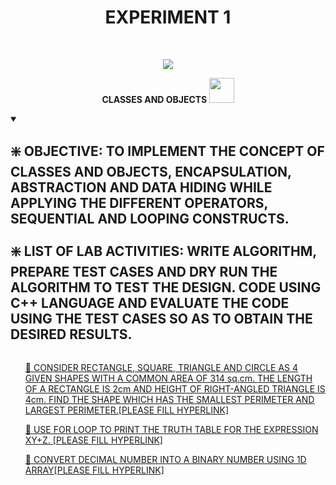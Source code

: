 <h1 align="center">EXPERIMENT 1</h1>
<!-- PROJECT LOGO -->
<br />
<p align="center">
  <a href="https://github.com/DHANOLA/CLASS-NOTIX/tree/root/SEMESTER%202/ADVANCED%20DATA%20STRUCTURES%20LAB/EXPERIMENT%201">
    <img src="https://media.giphy.com/media/9uIjwFgumdKSw8gzpV/giphy.gif" >
  </a>

  

  <p align="center">
  <b>CLASSES AND OBJECTS <img src="https://media.giphy.com/media/l0HlRnAWXxn0MhKLK/giphy.gif" width="40" height="40" /></b>
    <br />
   
  </p>
</p>

<!-- TABLE OF CONTENTS -->
<details open="open">
  <summary><h2 style="display: inline-block">❇️ OBJECTIVE: TO IMPLEMENT THE CONCEPT OF CLASSES AND OBJECTS, ENCAPSULATION, ABSTRACTION AND DATA HIDING WHILE APPLYING THE DIFFERENT OPERATORS, SEQUENTIAL AND LOOPING CONSTRUCTS.  <br /> <br /> ❇️ LIST OF LAB ACTIVITIES: WRITE ALGORITHM, PREPARE TEST CASES AND DRY RUN THE ALGORITHM TO TEST THE DESIGN. CODE USING C++ LANGUAGE AND EVALUATE THE CODE USING THE TEST CASES SO AS TO OBTAIN THE DESIRED RESULTS.</h2></summary>
  <ol>
 
 <a href="" style="color: ">🧿 CONSIDER RECTANGLE, SQUARE, TRIANGLE AND CIRCLE AS 4 GIVEN SHAPES WITH A COMMON AREA OF 314 sq.cm. THE LENGTH OF A RECTANGLE IS 2cm AND HEIGHT OF RIGHT-ANGLED TRIANGLE IS 4cm. FIND THE SHAPE WHICH HAS THE SMALLEST PERIMETER AND LARGEST PERIMETER.[PLEASE FILL HYPERLINK]</a><br />
 
 
 <a href="" style="color: ">🧿 USE FOR LOOP TO PRINT THE TRUTH TABLE FOR THE EXPRESSION XY+Z. [PLEASE FILL HYPERLINK]</a><br /> 
 
 <a href="" style="color: ">🧿 CONVERT DECIMAL NUMBER INTO A BINARY NUMBER USING 1D ARRAY[PLEASE FILL HYPERLINK]</a><br />

  </ol>
</details>


  
